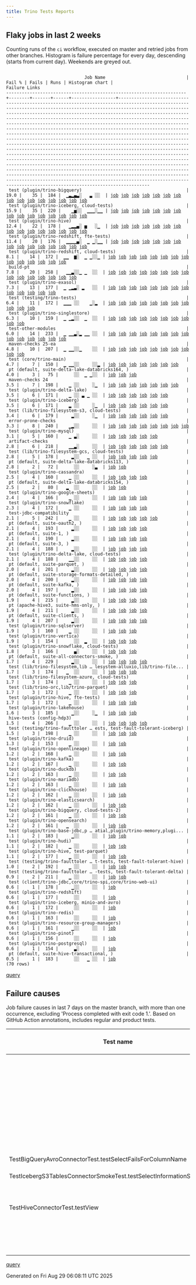 ```yaml
---
title: Trino Tests Reports
---
```


## Flaky jobs in last 2 weeks

Counting runs of the `ci` workflow, executed on master and retried jobs from other branches.
Histogram is failure percentage for every day, descending (starts from current day).
Weekends are greyed out.
<pre><code>
                              Job Name                               | Fail % | Fails | Runs | Histogram chart |                                                                                                                                                                                                                                                                                                                                                                                                                                                                                                                                                                                                                  Failure Links                                                                                                                                                                                                                                                                                                                                                                                                                                                                                                                                                                                                                   
---------------------------------------------------------------------+--------+-------+------+-----------------+--------------------------------------------------------------------------------------------------------------------------------------------------------------------------------------------------------------------------------------------------------------------------------------------------------------------------------------------------------------------------------------------------------------------------------------------------------------------------------------------------------------------------------------------------------------------------------------------------------------------------------------------------------------------------------------------------------------------------------------------------------------------------------------------------------------------------------------------------------------------------------------------------------------------------------------------------------------------------------------------------------------------------------------------------------------------------------------------------------------------------------------------------------------------------------------------------------------------------------------------------
 test (plugin/trino-bigquery)                                        |   19.0 |    35 |  184 |  ▁▃▂▄▃░   ▃ ░░  | <a href="https://github.com/trinodb/trino/actions/runs/17294752618/job/49090188828">job</a> <a href="https://github.com/trinodb/trino/actions/runs/17295904038/job/49094009267">job</a> <a href="https://github.com/trinodb/trino/actions/runs/17259625238/job/48978074864">job</a> <a href="https://github.com/trinodb/trino/actions/runs/17262176938/job/48986072727">job</a> <a href="https://github.com/trinodb/trino/actions/runs/17265945603/job/48997998054">job</a> <a href="https://github.com/trinodb/trino/actions/runs/17265945603/job/48997998054">job</a> <a href="https://github.com/trinodb/trino/actions/runs/17265945603/job/49022496994">job</a> <a href="https://github.com/trinodb/trino/actions/runs/17208768128/job/48921456231">job</a> <a href="https://github.com/trinodb/trino/actions/runs/17208768128/job/48921456231">job</a> <a href="https://github.com/trinodb/trino/actions/runs/17208768128/job/48921456231">job</a> <a href="https://github.com/trinodb/trino/actions/runs/17208768128/job/48921456231">job</a> <a href="https://github.com/trinodb/trino/actions/runs/17237684771/job/48906756653">job</a> <a href="https://github.com/trinodb/trino/actions/runs/17208768128/job/48815634643">job</a> <a href="https://github.com/trinodb/trino/actions/runs/17208768128/job/48815634643">job</a> <a href="https://github.com/trinodb/trino/actions/runs/17208768128/job/48815634643">job</a>  
 test (plugin/trino-iceberg, cloud-tests)                            |   15.9 |    35 |  220 |    ▁▅░░  ▁▁▁░▁▁ | <a href="https://github.com/trinodb/trino/actions/runs/17296097603/job/49094654160">job</a> <a href="https://github.com/trinodb/trino/actions/runs/17228955566/job/48878936863">job</a> <a href="https://github.com/trinodb/trino/actions/runs/17230922316/job/48884620556">job</a> <a href="https://github.com/trinodb/trino/actions/runs/17239037297/job/48910970778">job</a> <a href="https://github.com/trinodb/trino/actions/runs/17239037297/job/48910970778">job</a> <a href="https://github.com/trinodb/trino/actions/runs/17240628385/job/48916677607">job</a> <a href="https://github.com/trinodb/trino/actions/runs/17207616607/job/48811641086">job</a> <a href="https://github.com/trinodb/trino/actions/runs/17207616607/job/48811641086">job</a> <a href="https://github.com/trinodb/trino/actions/runs/17207616607/job/48816293809">job</a> <a href="https://github.com/trinodb/trino/actions/runs/17207616607/job/48816293809">job</a> <a href="https://github.com/trinodb/trino/actions/runs/17208768128/job/48815634742">job</a> <a href="https://github.com/trinodb/trino/actions/runs/17108416743/job/48523657383">job</a> <a href="https://github.com/trinodb/trino/actions/runs/17108416743/job/48523657383">job</a> <a href="https://github.com/trinodb/trino/actions/runs/17109422199/job/48526890190">job</a> <a href="https://github.com/trinodb/trino/actions/runs/17112058958/job/48535478957">job</a>  
 test (plugin/trino-hive)                                            |   12.4 |    22 |  178 |   ▁▂▂▄░ ▅   ░▁  | <a href="https://github.com/trinodb/trino/actions/runs/17303192839/job/49119446546">job</a> <a href="https://github.com/trinodb/trino/actions/runs/17276936778/job/49035958059">job</a> <a href="https://github.com/trinodb/trino/actions/runs/17231287655/job/48885749509">job</a> <a href="https://github.com/trinodb/trino/actions/runs/17231287655/job/48889390398">job</a> <a href="https://github.com/trinodb/trino/actions/runs/17239037297/job/48910970735">job</a> <a href="https://github.com/trinodb/trino/actions/runs/17239037297/job/48910970735">job</a> <a href="https://github.com/trinodb/trino/actions/runs/17239037297/job/48917964750">job</a> <a href="https://github.com/trinodb/trino/actions/runs/17183034042/job/48794141969">job</a> <a href="https://github.com/trinodb/trino/actions/runs/17183034042/job/48794141969">job</a> <a href="https://github.com/trinodb/trino/actions/runs/17203530595/job/48799062867">job</a> <a href="https://github.com/trinodb/trino/actions/runs/17203530595/job/48799062867">job</a> <a href="https://github.com/trinodb/trino/actions/runs/17183034042/job/48748078615">job</a> <a href="https://github.com/trinodb/trino/actions/runs/17183034042/job/48748078615">job</a> <a href="https://github.com/trinodb/trino/actions/runs/17126746825/job/48580258104">job</a> <a href="https://github.com/trinodb/trino/actions/runs/17126746825/job/48580258104">job</a>  
 test (plugin/trino-redshift, fte-tests)                             |   11.4 |    20 |  176 |  ▁▁▁▁▄░  ▁ ▁░▁▁ | <a href="https://github.com/trinodb/trino/actions/runs/17297465500/job/49099308340">job</a> <a href="https://github.com/trinodb/trino/actions/runs/17303192839/job/49119446627">job</a> <a href="https://github.com/trinodb/trino/actions/runs/17265945603/job/48997998126">job</a> <a href="https://github.com/trinodb/trino/actions/runs/17265945603/job/48997998126">job</a> <a href="https://github.com/trinodb/trino/actions/runs/17230922316/job/48884620602">job</a> <a href="https://github.com/trinodb/trino/actions/runs/17239037297/job/48910970877">job</a> <a href="https://github.com/trinodb/trino/actions/runs/17239037297/job/48910970877">job</a> <a href="https://github.com/trinodb/trino/actions/runs/17239037297/job/48917964768">job</a> <a href="https://github.com/trinodb/trino/actions/runs/17239037297/job/48917964768">job</a> <a href="https://github.com/trinodb/trino/actions/runs/17206765027/job/48809040604">job</a> <a href="https://github.com/trinodb/trino/actions/runs/17206765027/job/48809040604">job</a> <a href="https://github.com/trinodb/trino/actions/runs/17183034042/job/48748078659">job</a> <a href="https://github.com/trinodb/trino/actions/runs/17183034042/job/48748078659">job</a> <a href="https://github.com/trinodb/trino/actions/runs/17107673239/job/48520803920">job</a> <a href="https://github.com/trinodb/trino/actions/runs/17112058958/job/48535479005">job</a>  
 test (plugin/trino-redshift, cloud-tests)                           |    8.1 |    14 |  172 |  ▁▁  ▆░  ▁ ▁░░▁ | <a href="https://github.com/trinodb/trino/actions/runs/17296097603/job/49094654216">job</a> <a href="https://github.com/trinodb/trino/actions/runs/17296619206/job/49096398743">job</a> <a href="https://github.com/trinodb/trino/actions/runs/17297465500/job/49099308381">job</a> <a href="https://github.com/trinodb/trino/actions/runs/17265945603/job/48997998164">job</a> <a href="https://github.com/trinodb/trino/actions/runs/17265945603/job/48997998164">job</a> <a href="https://github.com/trinodb/trino/actions/runs/17230922316/job/48884620605">job</a> <a href="https://github.com/trinodb/trino/actions/runs/17182028555/job/48745788862">job</a> <a href="https://github.com/trinodb/trino/actions/runs/17183034042/job/48748078651">job</a> <a href="https://github.com/trinodb/trino/actions/runs/17183034042/job/48748078651">job</a> <a href="https://github.com/trinodb/trino/actions/runs/17107673239/job/48520803930">job</a> <a href="https://github.com/trinodb/trino/actions/runs/17112058958/job/48535479008">job</a> <a href="https://github.com/trinodb/trino/actions/runs/17038144693/job/48295405121">job</a> <a href="https://github.com/trinodb/trino/actions/runs/17038465894/job/48296412992">job</a> <a href="https://github.com/trinodb/trino/actions/runs/16988183959/job/48161573123">job</a>                                                                                  
 build-pt                                                            |    7.8 |    20 |  258 |   ▁▁▃░░▁ ▁  ░░  | <a href="https://github.com/trinodb/trino/actions/runs/17254238066/job/48962869253">job</a> <a href="https://github.com/trinodb/trino/actions/runs/17254238066/job/48962869253">job</a> <a href="https://github.com/trinodb/trino/actions/runs/17267308236/job/49002406106">job</a> <a href="https://github.com/trinodb/trino/actions/runs/17267308236/job/49002406106">job</a> <a href="https://github.com/trinodb/trino/actions/runs/17237684771/job/48906676013">job</a> <a href="https://github.com/trinodb/trino/actions/runs/17237684771/job/48906676013">job</a> <a href="https://github.com/trinodb/trino/actions/runs/17239037297/job/48910886342">job</a> <a href="https://github.com/trinodb/trino/actions/runs/17239037297/job/48910886342">job</a> <a href="https://github.com/trinodb/trino/actions/runs/17208768128/job/48815534842">job</a> <a href="https://github.com/trinodb/trino/actions/runs/17208768128/job/48815534842">job</a> <a href="https://github.com/trinodb/trino/actions/runs/17208768128/job/48815534842">job</a> <a href="https://github.com/trinodb/trino/actions/runs/17208768128/job/48815534842">job</a> <a href="https://github.com/trinodb/trino/actions/runs/17208768128/job/48820553079">job</a> <a href="https://github.com/trinodb/trino/actions/runs/17162324829/job/48694383558">job</a> <a href="https://github.com/trinodb/trino/actions/runs/17162324829/job/48694383558">job</a>  
 test (plugin/trino-exasol)                                          |    7.3 |    13 |  177 |  ▁ ▁▂▃░ ▂   ░░  | <a href="https://github.com/trinodb/trino/actions/runs/17295904038/job/49094009360">job</a> <a href="https://github.com/trinodb/trino/actions/runs/17296619206/job/49096398533">job</a> <a href="https://github.com/trinodb/trino/actions/runs/17297465500/job/49099308281">job</a> <a href="https://github.com/trinodb/trino/actions/runs/17237684771/job/48906756706">job</a> <a href="https://github.com/trinodb/trino/actions/runs/17237684771/job/48906756706">job</a> <a href="https://github.com/trinodb/trino/actions/runs/17208768128/job/48815634719">job</a> <a href="https://github.com/trinodb/trino/actions/runs/17208768128/job/48815634719">job</a> <a href="https://github.com/trinodb/trino/actions/runs/17208768128/job/48815634719">job</a> <a href="https://github.com/trinodb/trino/actions/runs/17208768128/job/48815634719">job</a> <a href="https://github.com/trinodb/trino/actions/runs/17182028555/job/48745788839">job</a> <a href="https://github.com/trinodb/trino/actions/runs/17130599644/job/48593618991">job</a> <a href="https://github.com/trinodb/trino/actions/runs/17130599644/job/48593618991">job</a> <a href="https://github.com/trinodb/trino/actions/runs/17109422199/job/48526890125">job</a>                                                                                                                                                                  
 test (testing/trino-tests)                                          |    6.4 |    11 |  172 |  ▁▁▁ ░░    ▁░▂  | <a href="https://github.com/trinodb/trino/actions/runs/17309097495/job/49139432477">job</a> <a href="https://github.com/trinodb/trino/actions/runs/17309654048/job/49141026152">job</a> <a href="https://github.com/trinodb/trino/actions/runs/17259625238/job/48978074947">job</a> <a href="https://github.com/trinodb/trino/actions/runs/17265945603/job/48997998174">job</a> <a href="https://github.com/trinodb/trino/actions/runs/17265945603/job/48997998174">job</a> <a href="https://github.com/trinodb/trino/actions/runs/17239037297/job/48910970875">job</a> <a href="https://github.com/trinodb/trino/actions/runs/17239037297/job/48910970875">job</a> <a href="https://github.com/trinodb/trino/actions/runs/17038465894/job/48296413039">job</a> <a href="https://github.com/trinodb/trino/actions/runs/17052856560/job/48344465835">job</a> <a href="https://github.com/trinodb/trino/actions/runs/17004207021/job/48211481697">job</a> <a href="https://github.com/trinodb/trino/actions/runs/17005460462/job/48214385404">job</a>                                                                                                                                                                                                                                                                                                                                  
 test (plugin/trino-singlestore)                                     |    6.3 |    10 |  159 |  ▁ ▁▂░░  ▁  ░░  | <a href="https://github.com/trinodb/trino/actions/runs/17296619206/job/49096398735">job</a> <a href="https://github.com/trinodb/trino/actions/runs/17302631361/job/49117577746">job</a> <a href="https://github.com/trinodb/trino/actions/runs/17230922316/job/48884620610">job</a> <a href="https://github.com/trinodb/trino/actions/runs/17231287655/job/48885749588">job</a> <a href="https://github.com/trinodb/trino/actions/runs/17208768128/job/48815634833">job</a> <a href="https://github.com/trinodb/trino/actions/runs/17208768128/job/48815634833">job</a> <a href="https://github.com/trinodb/trino/actions/runs/17208768128/job/48815634833">job</a> <a href="https://github.com/trinodb/trino/actions/runs/17208768128/job/48815634833">job</a> <a href="https://github.com/trinodb/trino/actions/runs/17088799767/job/48458296620">job</a> <a href="https://github.com/trinodb/trino/actions/runs/17088799767/job/48458296620">job</a>                                                                                                                                                                                                                                                                                                                                                                                                                  
 test-other-modules                                                  |    6.0 |    14 |  233 |  ▁ ▁▁▃░▂ ▁▁ ░░  | <a href="https://github.com/trinodb/trino/actions/runs/17294154974/job/49088208809">job</a> <a href="https://github.com/trinodb/trino/actions/runs/17296097603/job/49094574891">job</a> <a href="https://github.com/trinodb/trino/actions/runs/17309654048/job/49140976843">job</a> <a href="https://github.com/trinodb/trino/actions/runs/17239037297/job/48910886326">job</a> <a href="https://github.com/trinodb/trino/actions/runs/17239037297/job/48910886326">job</a> <a href="https://github.com/trinodb/trino/actions/runs/17220626590/job/48854925350">job</a> <a href="https://github.com/trinodb/trino/actions/runs/17182028555/job/48745764959">job</a> <a href="https://github.com/trinodb/trino/actions/runs/17162229249/job/48694056039">job</a> <a href="https://github.com/trinodb/trino/actions/runs/17162229249/job/48694056039">job</a> <a href="https://github.com/trinodb/trino/actions/runs/17164855630/job/48703100295">job</a> <a href="https://github.com/trinodb/trino/actions/runs/17108416743/job/48523584277">job</a> <a href="https://github.com/trinodb/trino/actions/runs/17108416743/job/48523584277">job</a> <a href="https://github.com/trinodb/trino/actions/runs/17112056387/job/48535432056">job</a> <a href="https://github.com/trinodb/trino/actions/runs/17061283578/job/48368488578">job</a>                                                                                  
 maven-checks 25-ea                                                  |    4.8 |    10 |  207 |  ▁ ▁▁░░▁    ░░  | <a href="https://github.com/trinodb/trino/actions/runs/17294752618/job/49090111809">job</a> <a href="https://github.com/trinodb/trino/actions/runs/17296619206/job/49096311073">job</a> <a href="https://github.com/trinodb/trino/actions/runs/17230842014/job/48884319998">job</a> <a href="https://github.com/trinodb/trino/actions/runs/17239037297/job/48910886303">job</a> <a href="https://github.com/trinodb/trino/actions/runs/17239037297/job/48910886303">job</a> <a href="https://github.com/trinodb/trino/actions/runs/17203530595/job/48798994846">job</a> <a href="https://github.com/trinodb/trino/actions/runs/17203530595/job/48798994846">job</a> <a href="https://github.com/trinodb/trino/actions/runs/17162162595/job/48693837525">job</a> <a href="https://github.com/trinodb/trino/actions/runs/17162162595/job/48693837525">job</a> <a href="https://github.com/trinodb/trino/actions/runs/17046418459/job/48323335321">job</a>                                                                                                                                                                                                                                                                                                                                                                                                                  
 test (core/trino-main)                                              |    4.7 |     7 |  150 |  ▁ ▁▁░░     ░░▂ | <a href="https://github.com/trinodb/trino/actions/runs/17291760097/job/49080630822">job</a> <a href="https://github.com/trinodb/trino/actions/runs/17291760097/job/49080630822">job</a> <a href="https://github.com/trinodb/trino/actions/runs/17237684771/job/48906756693">job</a> <a href="https://github.com/trinodb/trino/actions/runs/17237684771/job/48906756693">job</a> <a href="https://github.com/trinodb/trino/actions/runs/17209401445/job/48817287019">job</a> <a href="https://github.com/trinodb/trino/actions/runs/17209401445/job/48817287019">job</a> <a href="https://github.com/trinodb/trino/actions/runs/16995535563/job/48185273384">job</a>                                                                                                                                                                                                                                                                                                                                                                                                                                                                                                                                                                                                                                                                  
 pt (default, suite-delta-lake-databricks164, )                      |    4.0 |     3 |   75 |      ░░  ▁ ▁░░  | <a href="https://github.com/trinodb/trino/actions/runs/17108416743/job/48524667188">job</a> <a href="https://github.com/trinodb/trino/actions/runs/17108416743/job/48524667188">job</a> <a href="https://github.com/trinodb/trino/actions/runs/17038465894/job/48297065964">job</a>                                                                                                                                                                                                                                                                                                                                                                                                                                                                                                                                                                                                                                                                                                                                                                                                                                                                                                                                                                                                  
 maven-checks 24                                                     |    3.5 |     7 |  198 |    ▁ ░░     ░▁  | <a href="https://github.com/trinodb/trino/actions/runs/17292247935/job/49082090546">job</a> <a href="https://github.com/trinodb/trino/actions/runs/17297465500/job/49099207095">job</a> <a href="https://github.com/trinodb/trino/actions/runs/17230842014/job/48884320009">job</a> <a href="https://github.com/trinodb/trino/actions/runs/17237684771/job/48906675911">job</a> <a href="https://github.com/trinodb/trino/actions/runs/17237684771/job/48906675911">job</a> <a href="https://github.com/trinodb/trino/actions/runs/17108039653/job/48522012239">job</a> <a href="https://github.com/trinodb/trino/actions/runs/17004207021/job/48211458355">job</a>                                                                                                                                                                                                                                                                                                                                                                                                                                                                                                                                                                                                                                                                  
 test (plugin/trino-delta-lake)                                      |    3.5 |     6 |  171 |    ▁ ░░ ▃ ▁ ░░  | <a href="https://github.com/trinodb/trino/actions/runs/17239037297/job/48910970698">job</a> <a href="https://github.com/trinodb/trino/actions/runs/17239037297/job/48910970698">job</a> <a href="https://github.com/trinodb/trino/actions/runs/17126746825/job/48580258026">job</a> <a href="https://github.com/trinodb/trino/actions/runs/17126746825/job/48580258026">job</a> <a href="https://github.com/trinodb/trino/actions/runs/17126746825/job/48580258026">job</a> <a href="https://github.com/trinodb/trino/actions/runs/17079801061/job/48430538247">job</a>                                                                                                                                                                                                                                                                                                                                                                                                                                                                                                                                                                                                                                                                                                                                                  
 test (plugin/trino-iceberg)                                         |    3.5 |     6 |  171 |    ▂ ░░     ░▁  | <a href="https://github.com/trinodb/trino/actions/runs/17230922316/job/48884620589">job</a> <a href="https://github.com/trinodb/trino/actions/runs/17231287655/job/48885749535">job</a> <a href="https://github.com/trinodb/trino/actions/runs/17239037297/job/48910970847">job</a> <a href="https://github.com/trinodb/trino/actions/runs/17239037297/job/48910970847">job</a> <a href="https://github.com/trinodb/trino/actions/runs/17240628385/job/48916677697">job</a> <a href="https://github.com/trinodb/trino/actions/runs/17004812202/job/48212902847">job</a>                                                                                                                                                                                                                                                                                                                                                                                                                                                                                                                                                                                                                                                                                                                                                  
 test (lib/trino-filesystem-s3, cloud-tests)                         |    3.4 |     6 |  179 |     ▂░░     ░▁  | <a href="https://github.com/trinodb/trino/actions/runs/17302631361/job/49117577627">job</a> <a href="https://github.com/trinodb/trino/actions/runs/17208768128/job/48815634637">job</a> <a href="https://github.com/trinodb/trino/actions/runs/17208768128/job/48815634637">job</a> <a href="https://github.com/trinodb/trino/actions/runs/17208768128/job/48815634637">job</a> <a href="https://github.com/trinodb/trino/actions/runs/17208768128/job/48815634637">job</a> <a href="https://github.com/trinodb/trino/actions/runs/17005460462/job/48214385336">job</a>                                                                                                                                                                                                                                                                                                                                                                                                                                                                                                                                                                                                                                                                                                                                                  
 error-prone-checks                                                  |    3.3 |     8 |  240 |    ▁▂░░     ░░  | <a href="https://github.com/trinodb/trino/actions/runs/17231287655/job/48885679146">job</a> <a href="https://github.com/trinodb/trino/actions/runs/17239037297/job/48910886340">job</a> <a href="https://github.com/trinodb/trino/actions/runs/17239037297/job/48910886340">job</a> <a href="https://github.com/trinodb/trino/actions/runs/17208768128/job/48815534723">job</a> <a href="https://github.com/trinodb/trino/actions/runs/17208768128/job/48815534723">job</a> <a href="https://github.com/trinodb/trino/actions/runs/17208768128/job/48815534723">job</a> <a href="https://github.com/trinodb/trino/actions/runs/17208768128/job/48815534723">job</a> <a href="https://github.com/trinodb/trino/actions/runs/17097621271/job/48485669402">job</a>                                                                                                                                                                                                                                                                                                                                                                                                                                                                                                                                                                                  
 test (plugin/trino-mysql)                                           |    3.1 |     5 |  160 |    ▁ ▃░     ░░  | <a href="https://github.com/trinodb/trino/actions/runs/17237684771/job/48906756849">job</a> <a href="https://github.com/trinodb/trino/actions/runs/17237684771/job/48906756849">job</a> <a href="https://github.com/trinodb/trino/actions/runs/17239037297/job/48910970801">job</a> <a href="https://github.com/trinodb/trino/actions/runs/17239037297/job/48910970801">job</a> <a href="https://github.com/trinodb/trino/actions/runs/17182028555/job/48745788885">job</a>                                                                                                                                                                                                                                                                                                                                                                                                                                                                                                                                                                                                                                                                                                                                                                                                                                  
 artifact-checks                                                     |    2.8 |     6 |  218 |    ▁▁▃░     ░░  | <a href="https://github.com/trinodb/trino/actions/runs/17296619206/job/49096311102">job</a> <a href="https://github.com/trinodb/trino/actions/runs/17237684771/job/48906675898">job</a> <a href="https://github.com/trinodb/trino/actions/runs/17237684771/job/48906675898">job</a> <a href="https://github.com/trinodb/trino/actions/runs/17222521331/job/48860751615">job</a> <a href="https://github.com/trinodb/trino/actions/runs/17182985807/job/48747955205">job</a> <a href="https://github.com/trinodb/trino/actions/runs/17097621271/job/48485669359">job</a>                                                                                                                                                                                                                                                                                                                                                                                                                                                                                                                                                                                                                                                                                                                                                  
 test (lib/trino-filesystem-gcs, cloud-tests)                        |    2.8 |     5 |  178 |     ▂░░   ▁ ░░  | <a href="https://github.com/trinodb/trino/actions/runs/17203530595/job/48799062800">job</a> <a href="https://github.com/trinodb/trino/actions/runs/17203530595/job/48799062800">job</a> <a href="https://github.com/trinodb/trino/actions/runs/17203530595/job/48806034746">job</a> <a href="https://github.com/trinodb/trino/actions/runs/17203530595/job/48806034746">job</a> <a href="https://github.com/trinodb/trino/actions/runs/17058484437/job/48360581934">job</a>                                                                                                                                                                                                                                                                                                                                                                                                                                                                                                                                                                                                                                                                                                                                                                                                                                  
 pt (default, suite-delta-lake-databricks113, )                      |    2.8 |     2 |   72 |      ░░     ░▃  | <a href="https://github.com/trinodb/trino/actions/runs/17004812202/job/48213086476">job</a> <a href="https://github.com/trinodb/trino/actions/runs/17005460462/job/48214577054">job</a>                                                                                                                                                                                                                                                                                                                                                                                                                                                                                                                                                                                                                                                                                                                                                                                                                                                                                                                                                                                                                                                                                  
 test (plugin/trino-cassandra)                                       |    2.5 |     4 |  160 |    ▁ ░░     ░░  | <a href="https://github.com/trinodb/trino/actions/runs/17296097603/job/49094654134">job</a> <a href="https://github.com/trinodb/trino/actions/runs/17230922316/job/48884620511">job</a> <a href="https://github.com/trinodb/trino/actions/runs/17251673774/job/48955217436">job</a> <a href="https://github.com/trinodb/trino/actions/runs/17251673774/job/48955217436">job</a>                                                                                                                                                                                                                                                                                                                                                                                                                                                                                                                                                                                                                                                                                                                                                                                                                                                                                                                  
 pt (default, suite-delta-lake-databricks154, )                      |    2.5 |     2 |   80 |   ▂  ░░     ░░  | <a href="https://github.com/trinodb/trino/actions/runs/17265945603/job/48998716763">job</a> <a href="https://github.com/trinodb/trino/actions/runs/17265945603/job/48998716763">job</a>                                                                                                                                                                                                                                                                                                                                                                                                                                                                                                                                                                                                                                                                                                                                                                                                                                                                                                                                                                                                                                                                                  
 test (plugin/trino-google-sheets)                                   |    2.4 |     4 |  166 |    ▁ ░░     ░░  | <a href="https://github.com/trinodb/trino/actions/runs/17296097603/job/49094654168">job</a> <a href="https://github.com/trinodb/trino/actions/runs/17259625238/job/48978074909">job</a> <a href="https://github.com/trinodb/trino/actions/runs/17239037297/job/48910970748">job</a> <a href="https://github.com/trinodb/trino/actions/runs/17239037297/job/48910970748">job</a>                                                                                                                                                                                                                                                                                                                                                                                                                                                                                                                                                                                                                                                                                                                                                                                                                                                                                                                  
 test (plugin/trino-snowflake)                                       |    2.3 |     4 |  172 |    ▁ ░░     ░░  | <a href="https://github.com/trinodb/trino/actions/runs/17237684771/job/48906756853">job</a> <a href="https://github.com/trinodb/trino/actions/runs/17237684771/job/48906756853">job</a> <a href="https://github.com/trinodb/trino/actions/runs/17239037297/job/48910970836">job</a> <a href="https://github.com/trinodb/trino/actions/runs/17239037297/job/48910970836">job</a>                                                                                                                                                                                                                                                                                                                                                                                                                                                                                                                                                                                                                                                                                                                                                                                                                                                                                                                  
 test-jdbc-compatibility                                             |    2.1 |     5 |  242 |    ▁ ░░     ░░  | <a href="https://github.com/trinodb/trino/actions/runs/17230922316/job/48884561659">job</a> <a href="https://github.com/trinodb/trino/actions/runs/17237684771/job/48906675930">job</a> <a href="https://github.com/trinodb/trino/actions/runs/17237684771/job/48906675930">job</a> <a href="https://github.com/trinodb/trino/actions/runs/17239037297/job/48910886336">job</a> <a href="https://github.com/trinodb/trino/actions/runs/17239037297/job/48910886336">job</a>                                                                                                                                                                                                                                                                                                                                                                                                                                                                                                                                                                                                                                                                                                                                                                                                                                  
 pt (default, suite-oauth2, )                                        |    2.1 |     4 |  193 |     ▂░░     ░░  | <a href="https://github.com/trinodb/trino/actions/runs/17208768128/job/48829565870">job</a> <a href="https://github.com/trinodb/trino/actions/runs/17208768128/job/48829565870">job</a> <a href="https://github.com/trinodb/trino/actions/runs/17208768128/job/48829565870">job</a> <a href="https://github.com/trinodb/trino/actions/runs/17208768128/job/48829565870">job</a>                                                                                                                                                                                                                                                                                                                                                                                                                                                                                                                                                                                                                                                                                                                                                                                                                                                                                                                  
 pt (default, suite-1, )                                             |    2.1 |     4 |  190 |     ▂░░     ░░  | <a href="https://github.com/trinodb/trino/actions/runs/17208768128/job/48829565777">job</a> <a href="https://github.com/trinodb/trino/actions/runs/17208768128/job/48829565777">job</a> <a href="https://github.com/trinodb/trino/actions/runs/17208768128/job/48829565777">job</a> <a href="https://github.com/trinodb/trino/actions/runs/17208768128/job/48829565777">job</a>                                                                                                                                                                                                                                                                                                                                                                                                                                                                                                                                                                                                                                                                                                                                                                                                                                                                                                                  
 pt (default, suite-3, )                                             |    2.1 |     4 |  188 |     ▂░░     ░░  | <a href="https://github.com/trinodb/trino/actions/runs/17208768128/job/48829565750">job</a> <a href="https://github.com/trinodb/trino/actions/runs/17208768128/job/48829565750">job</a> <a href="https://github.com/trinodb/trino/actions/runs/17208768128/job/48829565750">job</a> <a href="https://github.com/trinodb/trino/actions/runs/17208768128/job/48829565750">job</a>                                                                                                                                                                                                                                                                                                                                                                                                                                                                                                                                                                                                                                                                                                                                                                                                                                                                                                                  
 test (plugin/trino-delta-lake, cloud-tests)                         |    2.1 |     4 |  188 |    ▁▁░░     ░░  | <a href="https://github.com/trinodb/trino/actions/runs/17239037297/job/48910970704">job</a> <a href="https://github.com/trinodb/trino/actions/runs/17239037297/job/48910970704">job</a> <a href="https://github.com/trinodb/trino/actions/runs/17209401445/job/48817287063">job</a> <a href="https://github.com/trinodb/trino/actions/runs/17209401445/job/48817287063">job</a>                                                                                                                                                                                                                                                                                                                                                                                                                                                                                                                                                                                                                                                                                                                                                                                                                                                                                                                  
 pt (default, suite-parquet, )                                       |    2.0 |     4 |  201 |     ▂░░     ░░  | <a href="https://github.com/trinodb/trino/actions/runs/17208768128/job/48829565928">job</a> <a href="https://github.com/trinodb/trino/actions/runs/17208768128/job/48829565928">job</a> <a href="https://github.com/trinodb/trino/actions/runs/17208768128/job/48829565928">job</a> <a href="https://github.com/trinodb/trino/actions/runs/17208768128/job/48829565928">job</a>                                                                                                                                                                                                                                                                                                                                                                                                                                                                                                                                                                                                                                                                                                                                                                                                                                                                                                                  
 pt (default, suite-storage-formats-detailed, )                      |    2.0 |     4 |  200 |     ▂░░     ░░  | <a href="https://github.com/trinodb/trino/actions/runs/17208768128/job/48829565856">job</a> <a href="https://github.com/trinodb/trino/actions/runs/17208768128/job/48829565856">job</a> <a href="https://github.com/trinodb/trino/actions/runs/17208768128/job/48829565856">job</a> <a href="https://github.com/trinodb/trino/actions/runs/17208768128/job/48829565856">job</a>                                                                                                                                                                                                                                                                                                                                                                                                                                                                                                                                                                                                                                                                                                                                                                                                                                                                                                                  
 pt (default, suite-kafka, )                                         |    2.0 |     4 |  197 |     ▂░░     ░░  | <a href="https://github.com/trinodb/trino/actions/runs/17208768128/job/48829565995">job</a> <a href="https://github.com/trinodb/trino/actions/runs/17208768128/job/48829565995">job</a> <a href="https://github.com/trinodb/trino/actions/runs/17208768128/job/48829565995">job</a> <a href="https://github.com/trinodb/trino/actions/runs/17208768128/job/48829565995">job</a>                                                                                                                                                                                                                                                                                                                                                                                                                                                                                                                                                                                                                                                                                                                                                                                                                                                                                                                  
 pt (default, suite-functions, )                                     |    1.9 |     4 |  215 |     ▂░░     ░░  | <a href="https://github.com/trinodb/trino/actions/runs/17208768128/job/48829565891">job</a> <a href="https://github.com/trinodb/trino/actions/runs/17208768128/job/48829565891">job</a> <a href="https://github.com/trinodb/trino/actions/runs/17208768128/job/48829565891">job</a> <a href="https://github.com/trinodb/trino/actions/runs/17208768128/job/48829565891">job</a>                                                                                                                                                                                                                                                                                                                                                                                                                                                                                                                                                                                                                                                                                                                                                                                                                                                                                                                  
 pt (apache-hive3, suite-hms-only, )                                 |    1.9 |     4 |  211 |     ▂░░     ░░  | <a href="https://github.com/trinodb/trino/actions/runs/17208768128/job/48829565932">job</a> <a href="https://github.com/trinodb/trino/actions/runs/17208768128/job/48829565932">job</a> <a href="https://github.com/trinodb/trino/actions/runs/17208768128/job/48829565932">job</a> <a href="https://github.com/trinodb/trino/actions/runs/17208768128/job/48829565932">job</a>                                                                                                                                                                                                                                                                                                                                                                                                                                                                                                                                                                                                                                                                                                                                                                                                                                                                                                                  
 pt (default, suite-clients, )                                       |    1.9 |     4 |  207 |     ▂░░     ░░  | <a href="https://github.com/trinodb/trino/actions/runs/17208768128/job/48829565857">job</a> <a href="https://github.com/trinodb/trino/actions/runs/17208768128/job/48829565857">job</a> <a href="https://github.com/trinodb/trino/actions/runs/17208768128/job/48829565857">job</a> <a href="https://github.com/trinodb/trino/actions/runs/17208768128/job/48829565857">job</a>                                                                                                                                                                                                                                                                                                                                                                                                                                                                                                                                                                                                                                                                                                                                                                                                                                                                                                                  
 test (plugin/trino-sqlserver)                                       |    1.9 |     3 |  160 |    ▁ ░░     ░░  | <a href="https://github.com/trinodb/trino/actions/runs/17237684771/job/48906756887">job</a> <a href="https://github.com/trinodb/trino/actions/runs/17237684771/job/48906756887">job</a> <a href="https://github.com/trinodb/trino/actions/runs/17112056387/job/48535472135">job</a>                                                                                                                                                                                                                                                                                                                                                                                                                                                                                                                                                                                                                                                                                                                                                                                                                                                                                                                                                                                                  
 test (plugin/trino-vertica)                                         |    1.9 |     3 |  154 |      ░░  ▂  ░░  | <a href="https://github.com/trinodb/trino/actions/runs/17107673239/job/48520803956">job</a> <a href="https://github.com/trinodb/trino/actions/runs/17112056387/job/48535472186">job</a> <a href="https://github.com/trinodb/trino/actions/runs/17112058958/job/48535478994">job</a>                                                                                                                                                                                                                                                                                                                                                                                                                                                                                                                                                                                                                                                                                                                                                                                                                                                                                                                                                                                                  
 test (plugin/trino-snowflake, cloud-tests)                          |    1.8 |     3 |  166 |      ▄░     ░░  | <a href="https://github.com/trinodb/trino/actions/runs/17230842014/job/48884396408">job</a> <a href="https://github.com/trinodb/trino/actions/runs/17183034042/job/48748078657">job</a> <a href="https://github.com/trinodb/trino/actions/runs/17183034042/job/48748078657">job</a>                                                                                                                                                                                                                                                                                                                                                                                                                                                                                                                                                                                                                                                                                                                                                                                                                                                                                                                                                                                                  
 pt (default, suite-all-connectors-smoke, )                          |    1.7 |     4 |  229 |     ▂░░     ░░  | <a href="https://github.com/trinodb/trino/actions/runs/17208768128/job/48829565918">job</a> <a href="https://github.com/trinodb/trino/actions/runs/17208768128/job/48829565918">job</a> <a href="https://github.com/trinodb/trino/actions/runs/17208768128/job/48829565918">job</a> <a href="https://github.com/trinodb/trino/actions/runs/17208768128/job/48829565918">job</a>                                                                                                                                                                                                                                                                                                                                                                                                                                                                                                                                                                                                                                                                                                                                                                                                                                                                                                                  
 test (lib/trino-filesystem,lib … lesystem-alluxio,lib/trino-file... |    1.7 |     3 |  174 |   ▁  ░░     ░░  | <a href="https://github.com/trinodb/trino/actions/runs/17297465500/job/49099308184">job</a> <a href="https://github.com/trinodb/trino/actions/runs/17254238066/job/48962910737">job</a> <a href="https://github.com/trinodb/trino/actions/runs/17254238066/job/48962910737">job</a>                                                                                                                                                                                                                                                                                                                                                                                                                                                                                                                                                                                                                                                                                                                                                                                                                                                                                                                                                                                                  
 test (lib/trino-filesystem-azure, cloud-tests)                      |    1.7 |     3 |  174 |    ▁ ░░     ░░  | <a href="https://github.com/trinodb/trino/actions/runs/17231287655/job/48885749463">job</a> <a href="https://github.com/trinodb/trino/actions/runs/17239037297/job/48910970678">job</a> <a href="https://github.com/trinodb/trino/actions/runs/17239037297/job/48910970678">job</a>                                                                                                                                                                                                                                                                                                                                                                                                                                                                                                                                                                                                                                                                                                                                                                                                                                                                                                                                                                                                  
 test (lib/trino-orc,lib/trino-parquet)                              |    1.7 |     3 |  172 |    ▁ ░░     ░░  | <a href="https://github.com/trinodb/trino/actions/runs/17230922316/job/48884620483">job</a> <a href="https://github.com/trinodb/trino/actions/runs/17239037297/job/48910970710">job</a> <a href="https://github.com/trinodb/trino/actions/runs/17239037297/job/48910970710">job</a>                                                                                                                                                                                                                                                                                                                                                                                                                                                                                                                                                                                                                                                                                                                                                                                                                                                                                                                                                                                                  
 test (plugin/trino-hive, fte-tests)                                 |    1.7 |     3 |  172 |    ▁ ░░     ░░  | <a href="https://github.com/trinodb/trino/actions/runs/17231287655/job/48885749510">job</a> <a href="https://github.com/trinodb/trino/actions/runs/17239037297/job/48910970788">job</a> <a href="https://github.com/trinodb/trino/actions/runs/17239037297/job/48910970788">job</a>                                                                                                                                                                                                                                                                                                                                                                                                                                                                                                                                                                                                                                                                                                                                                                                                                                                                                                                                                                                                  
 test (plugin/trino-lakehouse)                                       |    1.6 |     3 |  185 |     ▁░░     ░▁  | <a href="https://github.com/trinodb/trino/actions/runs/17209401445/job/48817287166">job</a> <a href="https://github.com/trinodb/trino/actions/runs/17209401445/job/48817287166">job</a> <a href="https://github.com/trinodb/trino/actions/runs/17005460462/job/48214385371">job</a>                                                                                                                                                                                                                                                                                                                                                                                                                                                                                                                                                                                                                                                                                                                                                                                                                                                                                                                                                                                                  
 hive-tests (config-hdp3)                                            |    1.5 |     4 |  266 |    ▁ ░░     ░░  | <a href="https://github.com/trinodb/trino/actions/runs/17237684771/job/48906675942">job</a> <a href="https://github.com/trinodb/trino/actions/runs/17237684771/job/48906675942">job</a> <a href="https://github.com/trinodb/trino/actions/runs/17239037297/job/48910886355">job</a> <a href="https://github.com/trinodb/trino/actions/runs/17239037297/job/48910886355">job</a>                                                                                                                                                                                                                                                                                                                                                                                                                                                                                                                                                                                                                                                                                                                                                                                                                                                                                                                  
 test (testing/trino-faulttoler … ests, test-fault-tolerant-iceberg) |    1.5 |     3 |  198 |    ▁ ░░     ░░  | <a href="https://github.com/trinodb/trino/actions/runs/17230922316/job/48884620665">job</a> <a href="https://github.com/trinodb/trino/actions/runs/17237684771/job/48906756896">job</a> <a href="https://github.com/trinodb/trino/actions/runs/17237684771/job/48906756896">job</a>                                                                                                                                                                                                                                                                                                                                                                                                                                                                                                                                                                                                                                                                                                                                                                                                                                                                                                                                                                                                  
 test (plugin/trino-druid)                                           |    1.3 |     2 |  153 |    ▁ ░░     ░░  | <a href="https://github.com/trinodb/trino/actions/runs/17239037297/job/48910970749">job</a> <a href="https://github.com/trinodb/trino/actions/runs/17239037297/job/48910970749">job</a>                                                                                                                                                                                                                                                                                                                                                                                                                                                                                                                                                                                                                                                                                                                                                                                                                                                                                                                                                                                                                                                                                  
 test (plugin/trino-openlineage)                                     |    1.2 |     2 |  168 |    ▁ ░░     ░░  | <a href="https://github.com/trinodb/trino/actions/runs/17239037297/job/48910970783">job</a> <a href="https://github.com/trinodb/trino/actions/runs/17239037297/job/48910970783">job</a>                                                                                                                                                                                                                                                                                                                                                                                                                                                                                                                                                                                                                                                                                                                                                                                                                                                                                                                                                                                                                                                                                  
 test (plugin/trino-kafka)                                           |    1.2 |     2 |  167 |    ▁ ░░     ░░  | <a href="https://github.com/trinodb/trino/actions/runs/17239037297/job/48910970785">job</a> <a href="https://github.com/trinodb/trino/actions/runs/17239037297/job/48910970785">job</a>                                                                                                                                                                                                                                                                                                                                                                                                                                                                                                                                                                                                                                                                                                                                                                                                                                                                                                                                                                                                                                                                                  
 test (plugin/trino-duckdb)                                          |    1.2 |     2 |  163 |    ▁ ░░     ░░  | <a href="https://github.com/trinodb/trino/actions/runs/17239037297/job/48910970776">job</a> <a href="https://github.com/trinodb/trino/actions/runs/17239037297/job/48910970776">job</a>                                                                                                                                                                                                                                                                                                                                                                                                                                                                                                                                                                                                                                                                                                                                                                                                                                                                                                                                                                                                                                                                                  
 test (plugin/trino-mariadb)                                         |    1.2 |     2 |  163 |    ▁ ░░     ░░  | <a href="https://github.com/trinodb/trino/actions/runs/17239037297/job/48910970813">job</a> <a href="https://github.com/trinodb/trino/actions/runs/17239037297/job/48910970813">job</a>                                                                                                                                                                                                                                                                                                                                                                                                                                                                                                                                                                                                                                                                                                                                                                                                                                                                                                                                                                                                                                                                                  
 test (plugin/trino-clickhouse)                                      |    1.2 |     2 |  162 |    ▁ ░░     ░░  | <a href="https://github.com/trinodb/trino/actions/runs/17239037297/job/48910970730">job</a> <a href="https://github.com/trinodb/trino/actions/runs/17239037297/job/48910970730">job</a>                                                                                                                                                                                                                                                                                                                                                                                                                                                                                                                                                                                                                                                                                                                                                                                                                                                                                                                                                                                                                                                                                  
 test (plugin/trino-elasticsearch)                                   |    1.2 |     2 |  162 |    ▁ ░░     ░░  | <a href="https://github.com/trinodb/trino/actions/runs/17230842014/job/48884396363">job</a> <a href="https://github.com/trinodb/trino/actions/runs/17230922316/job/48884620521">job</a>                                                                                                                                                                                                                                                                                                                                                                                                                                                                                                                                                                                                                                                                                                                                                                                                                                                                                                                                                                                                                                                                                  
 test (plugin/trino-bigquery, cloud-tests-2)                         |    1.2 |     2 |  161 |    ▁ ░░     ░░  | <a href="https://github.com/trinodb/trino/actions/runs/17239037297/job/48910970687">job</a> <a href="https://github.com/trinodb/trino/actions/runs/17239037297/job/48910970687">job</a>                                                                                                                                                                                                                                                                                                                                                                                                                                                                                                                                                                                                                                                                                                                                                                                                                                                                                                                                                                                                                                                                                  
 test (plugin/trino-opensearch)                                      |    1.2 |     2 |  161 |   ▁  ░░     ░░  | <a href="https://github.com/trinodb/trino/actions/runs/17267308236/job/49002486369">job</a> <a href="https://github.com/trinodb/trino/actions/runs/17267308236/job/49002486369">job</a>                                                                                                                                                                                                                                                                                                                                                                                                                                                                                                                                                                                                                                                                                                                                                                                                                                                                                                                                                                                                                                                                                  
 test (plugin/trino-base-jdbc,p … atial,plugin/trino-memory,plugi... |    1.1 |     2 |  183 |     ▁░░     ░░  | <a href="https://github.com/trinodb/trino/actions/runs/17231287655/job/48885749443">job</a> <a href="https://github.com/trinodb/trino/actions/runs/17220626590/job/48854996668">job</a>                                                                                                                                                                                                                                                                                                                                                                                                                                                                                                                                                                                                                                                                                                                                                                                                                                                                                                                                                                                                                                                                                  
 test (plugin/trino-hudi)                                            |    1.1 |     2 |  182 |    ▁ ░░     ░░  | <a href="https://github.com/trinodb/trino/actions/runs/17239037297/job/48910970750">job</a> <a href="https://github.com/trinodb/trino/actions/runs/17239037297/job/48910970750">job</a>                                                                                                                                                                                                                                                                                                                                                                                                                                                                                                                                                                                                                                                                                                                                                                                                                                                                                                                                                                                                                                                                                  
 test (plugin/trino-hive, test-parquet)                              |    1.1 |     2 |  177 |    ▁ ░░     ░░  | <a href="https://github.com/trinodb/trino/actions/runs/17230842014/job/48884396291">job</a> <a href="https://github.com/trinodb/trino/actions/runs/17230922316/job/48884620553">job</a>                                                                                                                                                                                                                                                                                                                                                                                                                                                                                                                                                                                                                                                                                                                                                                                                                                                                                                                                                                                                                                                                                  
 test (testing/trino-faulttoler … t-tests, test-fault-tolerant-hive) |    1.0 |     2 |  192 |    ▁ ░░     ░░  | <a href="https://github.com/trinodb/trino/actions/runs/17239037297/job/48910970820">job</a> <a href="https://github.com/trinodb/trino/actions/runs/17239037297/job/48910970820">job</a>                                                                                                                                                                                                                                                                                                                                                                                                                                                                                                                                                                                                                                                                                                                                                                                                                                                                                                                                                                                                                                                                                  
 test (testing/trino-faulttoler … -tests, test-fault-tolerant-delta) |    0.9 |     2 |  211 |    ▁ ░░     ░░  | <a href="https://github.com/trinodb/trino/actions/runs/17239037297/job/48910970853">job</a> <a href="https://github.com/trinodb/trino/actions/runs/17239037297/job/48910970853">job</a>                                                                                                                                                                                                                                                                                                                                                                                                                                                                                                                                                                                                                                                                                                                                                                                                                                                                                                                                                                                                                                                                                  
 test (client/trino-jdbc,core/trino-spi,core/trino-web-ui)           |    0.6 |     1 |  178 |     ▁░░     ░░  | <a href="https://github.com/trinodb/trino/actions/runs/17220626590/job/48854996698">job</a>                                                                                                                                                                                                                                                                                                                                                                                                                                                                                                                                                                                                                                                                                                                                                                                                                                                                                                                                                                                                                                                                                                                                                                  
 test (plugin/trino-redshift)                                        |    0.6 |     1 |  177 |      ░░     ░░  | <a href="https://github.com/trinodb/trino/actions/runs/17231287655/job/48885749577">job</a>                                                                                                                                                                                                                                                                                                                                                                                                                                                                                                                                                                                                                                                                                                                                                                                                                                                                                                                                                                                                                                                                                                                                                                  
 test (plugin/trino-iceberg, minio-and-avro)                         |    0.6 |     1 |  172 |      ░░     ░░  | <a href="https://github.com/trinodb/trino/actions/runs/17230922316/job/48884620566">job</a>                                                                                                                                                                                                                                                                                                                                                                                                                                                                                                                                                                                                                                                                                                                                                                                                                                                                                                                                                                                                                                                                                                                                                                  
 test (plugin/trino-redis)                                           |    0.6 |     1 |  163 |      ░░     ░░  | <a href="https://github.com/trinodb/trino/actions/runs/17230842014/job/48884396322">job</a>                                                                                                                                                                                                                                                                                                                                                                                                                                                                                                                                                                                                                                                                                                                                                                                                                                                                                                                                                                                                                                                                                                                                                                  
 test (plugin/trino-resource-group-managers)                         |    0.6 |     1 |  161 |     ▁░░     ░░  | <a href="https://github.com/trinodb/trino/actions/runs/17220626590/job/48854996843">job</a>                                                                                                                                                                                                                                                                                                                                                                                                                                                                                                                                                                                                                                                                                                                                                                                                                                                                                                                                                                                                                                                                                                                                                                  
 test (plugin/trino-pinot)                                           |    0.6 |     1 |  156 |      ░░     ░░  | <a href="https://github.com/trinodb/trino/actions/runs/17297465500/job/49099308368">job</a>                                                                                                                                                                                                                                                                                                                                                                                                                                                                                                                                                                                                                                                                                                                                                                                                                                                                                                                                                                                                                                                                                                                                                                  
 test (plugin/trino-postgresql)                                      |    0.6 |     1 |  154 |      ▃░     ░░  | <a href="https://github.com/trinodb/trino/actions/runs/17182028555/job/48745788866">job</a>                                                                                                                                                                                                                                                                                                                                                                                                                                                                                                                                                                                                                                                                                                                                                                                                                                                                                                                                                                                                                                                                                                                                                                  
 pt (default, suite-hive-transactional, )                            |    0.5 |     1 |  183 |      ░░   ▁ ░░  | <a href="https://github.com/trinodb/trino/actions/runs/17067408202/job/48388572883">job</a>                                                                                                                                                                                                                                                                                                                                                                                                                                                                                                                                                                                                                                                                                                                                                                                                                                                                                                                                                                                                                                                                                                                                                                  
(70 rows)
</code></pre>
[query](https://github.com/trinodb/reports/blob/bfc310d02afcc3ef32b62a396c9ed4809b4f33ed/sql/tests/jobs.sql)

## Failure causes

Job failure causes in last 7 days on the master branch, with more than one occurrence,
excluding 'Process completed with exit code 1.'.
Based on GitHub Action annotations, includes regular and product tests.

| Test name                                                               | Message                                                                                                           | Test failures | Run failures | % of runs | First seen at           | Last seen at            | Failure Links                                                                                                                                                                                                                                                                                                                                                                                                    |
| ----------------------------------------------------------------------- | ----------------------------------------------------------------------------------------------------------------- | -------------:| ------------:| ---------:| ----------------------- | ----------------------- | ---------------------------------------------------------------------------------------------------------------------------------------------------------------------------------------------------------------------------------------------------------------------------------------------------------------------------------------------------------------------------------------------------------------- |
|                                                                         | The operation was canceled.                                                                                       |            29 |            3 |       0.9 | 2025-08-28 22:10:08.000 | 2025-08-28 22:59:14.000 | <a href="https://github.com/trinodb/trino/actions/runs/17308737014/job/49138095798">job</a> <a href="https://github.com/trinodb/trino/actions/runs/17308737014/job/49138145354">job</a> <a href="https://github.com/trinodb/trino/actions/runs/17308737014/job/49138145400">job</a> <a href="https://github.com/trinodb/trino/actions/runs/17308737014/job/49138145411">job</a> <a href="https://github.com/trinodb/trino/actions/runs/17308737014/job/49138145414">job</a>  |
|                                                                         | Canceling since a higher priority waiting request for workflow=ci,\&lt;br/\&gt;                                         |            28 |            2 |       0.6 | 2025-08-28 22:10:07.000 | 2025-08-28 22:43:15.000 | <a href="https://github.com/trinodb/trino/actions/runs/17308737014/job/49138095798">job</a> <a href="https://github.com/trinodb/trino/actions/runs/17308737014/job/49138145354">job</a> <a href="https://github.com/trinodb/trino/actions/runs/17308737014/job/49138145400">job</a> <a href="https://github.com/trinodb/trino/actions/runs/17308737014/job/49138145407">job</a> <a href="https://github.com/trinodb/trino/actions/runs/17308737014/job/49138145411">job</a>  |
|                                                                         | The action has timed out.                                                                                         |            11 |            6 |       1.9 | 2025-08-24 02:37:00.000 | 2025-08-28 17:09:31.000 | <a href="https://github.com/trinodb/trino/actions/runs/17182985807/job/48747955205">job</a> <a href="https://github.com/trinodb/trino/actions/runs/17230842014/job/48884319998">job</a> <a href="https://github.com/trinodb/trino/actions/runs/17230842014/job/48884320009">job</a> <a href="https://github.com/trinodb/trino/actions/runs/17294752618/job/49090111809">job</a> <a href="https://github.com/trinodb/trino/actions/runs/17296619206/job/49096311073">job</a>  |
|                                                                         | Process completed with exit code 255.                                                                             |            10 |            6 |       1.9 | 2025-08-24 03:09:57.000 | 2025-08-28 18:00:36.000 | <a href="https://github.com/trinodb/trino/actions/runs/17183034042/job/48748078651">job</a> <a href="https://github.com/trinodb/trino/actions/runs/17183034042/job/48748078659">job</a> <a href="https://github.com/trinodb/trino/actions/runs/17230922316/job/48884620602">job</a> <a href="https://github.com/trinodb/trino/actions/runs/17230922316/job/48884620605">job</a> <a href="https://github.com/trinodb/trino/actions/runs/17265945603/job/48997998126">job</a>  |
| TestBigQueryAvroConnectorTest.testSelectFailsForColumnName              | Expecting message:\&lt;br/\&gt;                                                                                         |             4 |            4 |       1.2 | 2025-08-27 07:18:37.000 | 2025-08-27 19:59:41.000 | <a href="https://github.com/trinodb/trino/actions/runs/17259625238/job/48978074864">job</a> <a href="https://github.com/trinodb/trino/actions/runs/17262176938/job/48986072727">job</a> <a href="https://github.com/trinodb/trino/actions/runs/17265945603/job/48997998054">job</a> <a href="https://github.com/trinodb/trino/actions/runs/17276936778/job/49035958024">job</a>                                                                                  |
| TestIcebergS3TablesConnectorSmokeTest.testSelectInformationSchemaTables | Multiple Failures \(1 failure\)\&lt;br/\&gt;                                                                            |             2 |            2 |       0.6 | 2025-08-26 05:56:33.000 | 2025-08-26 14:22:05.000 | <a href="https://github.com/trinodb/trino/actions/runs/17228955566/job/48878936863">job</a> <a href="https://github.com/trinodb/trino/actions/runs/17240628385/job/48916677607">job</a>                                                                                                                                                                                                                                                  |
| TestHiveConnectorTest.testView                                          | Error listing tables for catalog hive\_timestamp\_nanos: io.trino.spi.TrinoException: Could not read table schema |             2 |            2 |       0.6 | 2025-08-24 02:56:01.000 | 2025-08-28 17:45:16.000 | <a href="https://github.com/trinodb/trino/actions/runs/17183034042/job/48748078615">job</a> <a href="https://github.com/trinodb/trino/actions/runs/17303192839/job/49119446546">job</a>                                                                                                                                                                                                                                                  |
|                                                                         | The job has exceeded the maximum execution time of 15m0s                                                          |             2 |            2 |       0.6 | 2025-08-28 22:27:40.000 | 2025-08-28 22:59:14.000 | <a href="https://github.com/trinodb/trino/actions/runs/17309097495/job/49139413373">job</a> <a href="https://github.com/trinodb/trino/actions/runs/17309654048/job/49141006811">job</a>                                                                                                                                                                                                                                                  |

[query](https://github.com/trinodb/reports/blob/bfc310d02afcc3ef32b62a396c9ed4809b4f33ed/sql/tests/annotations.sql)

Generated on Fri Aug 29 06:08:11 UTC 2025
